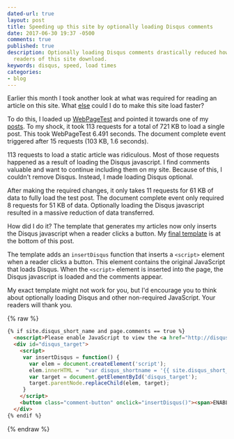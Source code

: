 ```yaml
---
dated-url: true
layout: post
title: Speeding up this site by optionally loading Disqus comments
date: 2017-06-30 19:37 -0500
comments: true
published: true
description: Optionally loading Disqus comments drastically reduced how much data
  readers of this site download.
keywords: disqus, speed, load times
categories:
- blog
---
```


Earlier this month I took another look at what was required for reading an article on this site. What [else](/blog/2016/04/30/speeding-up-my-blog/) could I do to make this site load faster?

To do this, I loaded up [WebPageTest](http://webpagetest.org/) and pointed it towards one of my [posts](/blog/2017/05/30/adding-a-json-feed-to-octopress-slash-jekyll/). To my shock, it took 113 requests for a total of 721 KB to load a single post. This took WebPageTest 6.491 seconds. The document complete event triggered after 15 requests (103 KB, 1.6 seconds).

113 requests to load a static article was ridiculous. Most of those requests happened as a result of loading the Disqus javascript. I find comments valuable and want to continue including them on my site. Because of this, I couldn't remove Disqus. Instead, I made loading Disqus optional.

After making the required changes, it only takes 11 requests for 61 KB of data to fully load the test post. The document complete event only required 8 requests for 51 KB of data. Optionally loading the Disqus javascript resulted in a massive reduction of data transferred.

How did I do it? The template that generates my articles now only inserts the Disqus javascript when a reader clicks a button. My [final template](https://github.com/jakemcc/jakemccrary.com/blob/74f4232ce7263ba3de48497d0c0d10a8fa1a73f9/source/_includes/disqus.html) is at the bottom of this post.

The template adds an `insertDisqus` function that inserts a `<script>` element when a reader clicks a button. This element contains the original JavaScript that loads Disqus. When the `<script>` element is inserted into the page, the Disqus javascript is loaded and the comments appear.

My exact template might not work for you, but I'd encourage you to think about optionally loading Disqus and other non-required JavaScript. Your readers will thank you.

{% raw %}
```html
{% if site.disqus_short_name and page.comments == true %}
  <noscript>Please enable JavaScript to view the <a href="http://disqus.com/?ref_noscript">comments powered by Disqus.</a></noscript>
  <div id="disqus_target">
    <script>
     var insertDisqus = function() {
       var elem = document.createElement('script');
       elem.innerHTML =  "var disqus_shortname = '{{ site.disqus_short_name }}'; var disqus_identifier = '{{ site.url }}{{ page.url }}'; var disqus_url = '{{ site.url }}{{ page.url }}'; (function () {var dsq = document.createElement('script'); dsq.type = 'text/javascript'; dsq.async = true; dsq.src = '//' + disqus_shortname + '.disqus.com/embed.js'; (document.getElementsByTagName('head')[0] || document.getElementsByTagName('body')[0]).appendChild(dsq);}());"
       var target = document.getElementById('disqus_target');
       target.parentNode.replaceChild(elem, target);
     }
    </script>
    <button class="comment-button" onclick="insertDisqus()"><span>ENABLE COMMENTS AND RECOMMENDED ARTICLES</span></button>
  </div>
{% endif %}
```
{% endraw %}

